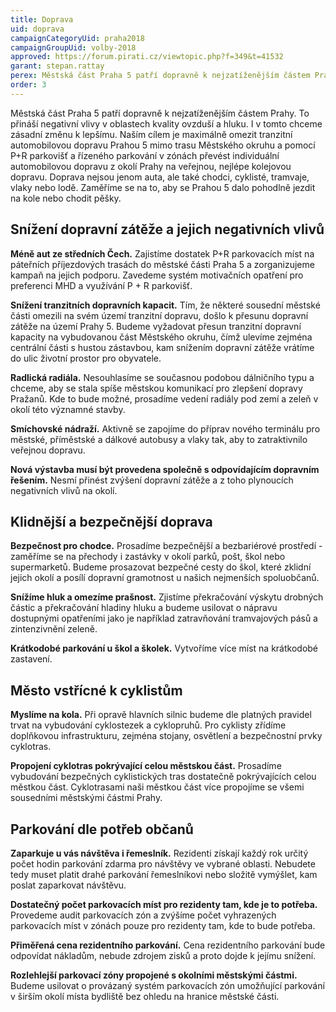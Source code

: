 ```yaml
---
title: Doprava
uid: doprava
campaignCategoryUid: praha2018
campaignGroupUid: volby-2018
approved: https://forum.pirati.cz/viewtopic.php?f=349&t=41532
garant: stepan.rattay
perex: Městská část Praha 5 patří dopravně k nejzatíženějším částem Prahy. To přináší negativní vlivy v oblastech kvality ovzduší a hluku. I v tomto chceme zásadní změnu k lepšímu. Naším cílem je maximálně omezit tranzitní automobilovou dopravu Prahou 5 mimo trasu Městského okruhu a pomocí P+R parkovišť a řízeného parkování v zónách převést individuální automobilovou dopravu z okolí Prahy na veřejnou, nejlépe kolejovou dopravu. Doprava nejsou jenom auta, ale také chodci, cyklisté, tramvaje, vlaky nebo lodě. Zaměříme se na to, aby se Prahou 5 dalo pohodlně jezdit na kole nebo chodit pěšky. 
order: 3
---
```

Městská část Praha 5 patří dopravně k nejzatíženějším částem Prahy. To přináší negativní vlivy v oblastech kvality ovzduší a hluku. I v tomto chceme zásadní změnu k lepšímu. Naším cílem je maximálně omezit tranzitní automobilovou dopravu Prahou 5 mimo trasu Městského okruhu a pomocí P+R parkovišť a řízeného parkování v zónách převést individuální automobilovou dopravu z okolí Prahy na veřejnou, nejlépe kolejovou dopravu. Doprava nejsou jenom auta, ale také chodci, cyklisté, tramvaje, vlaky nebo lodě. Zaměříme se na to, aby se Prahou 5 dalo pohodlně jezdit na kole nebo chodit pěšky.   


## Snížení dopravní zátěže a jejich negativních vlivů

**Méně aut ze středních Čech.** Zajistíme dostatek P+R parkovacích míst na páteřních příjezdových trasách do městské části Praha 5 a zorganizujeme kampaň na jejich podporu. Zavedeme systém motivačních opatření pro preferenci MHD a využívání P + R parkovišť.

**Snížení tranzitních dopravních kapacit.** Tím, že některé sousední městské části omezili na svém území tranzitní dopravu, došlo k přesunu dopravní zátěže na území Prahy 5. Budeme vyžadovat přesun tranzitní dopravní kapacity na vybudovanou část Městského okruhu, čímž ulevíme zejména centrální části s hustou zástavbou, kam snížením dopravní zátěže vrátíme do ulic životní prostor pro obyvatele.

**Radlická radiála.** Nesouhlasíme se současnou podobou dálničního typu a chceme, aby se stala spíše městskou komunikací pro zlepšení dopravy Pražanů. Kde to bude možné, prosadíme vedení radiály pod zemí a zeleň v okolí této významné stavby.

**Smíchovské nádraží.** Aktivně se zapojíme do příprav nového terminálu pro městské, příměstské a dálkové autobusy a vlaky tak, aby to zatraktivnilo veřejnou dopravu.

**Nová výstavba musí být provedena společně s odpovídajícím dopravním řešením.** Nesmí přinést zvýšení dopravní zátěže a z toho plynoucích negativních vlivů na okolí.


## Klidnější a bezpečnější doprava

**Bezpečnost pro chodce.** Prosadíme bezpečnější a bezbariérové prostředí - zaměříme se na přechody i zastávky v okolí parků, pošt, škol nebo supermarketů. Budeme prosazovat bezpečné cesty do škol, které zklidní jejich okolí a posílí dopravní gramotnost u našich nejmenších spoluobčanů. 

**Snížíme hluk a omezíme prašnost.** Zjistíme překračování výskytu drobných částic a překračování hladiny hluku a budeme usilovat o nápravu dostupnými opatřeními jako je například zatravňování tramvajových pásů a zintenzivnění zeleně.

**Krátkodobé parkování u škol a školek.** Vytvoříme více míst na krátkodobé zastavení.


## Město vstřícné k cyklistům

**Myslíme na kola.** Při opravě hlavních silnic budeme dle platných pravidel trvat na vybudování cyklostezek a cyklopruhů. Pro cyklisty zřídíme doplňkovou infrastrukturu, zejména stojany, osvětlení a bezpečnostní prvky cyklotras.

**Propojení cyklotras pokrývající celou městskou část.** Prosadíme vybudování bezpečných cyklistických tras dostatečně pokrývajících celou městkou část. Cyklotrasami naši městkou část více propojíme se všemi sousedními městskými částmi Prahy.


## Parkování dle potřeb občanů

**Zaparkuje u vás návštěva i řemeslník.** Rezidenti získají každý rok určitý počet hodin parkování zdarma pro návštěvy ve vybrané oblasti. Nebudete tedy muset platit drahé parkování řemeslníkovi nebo složitě vymýšlet, kam poslat zaparkovat návštěvu.

**Dostatečný počet parkovacích míst pro rezidenty tam, kde je to potřeba.** Provedeme audit parkovacích zón a zvýšíme počet vyhrazených parkovacích míst v zónách pouze pro rezidenty tam, kde to bude potřeba.

**Přiměřená cena rezidentního parkování.** Cena rezidentního parkování bude odpovídat nákladům, nebude zdrojem zisků a proto dojde k jejímu snížení.

**Rozlehlejší parkovací zóny propojené s okolními městskými částmi.** Budeme usilovat o provázaný systém parkovacích zón umožňující parkování v širším okolí místa bydliště bez ohledu na hranice městské části.
